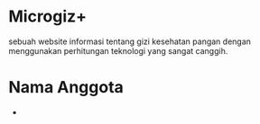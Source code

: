 # Microgiz+
sebuah website informasi tentang gizi kesehatan pangan dengan menggunakan perhitungan teknologi yang sangat canggih.
# Nama Anggota
*
